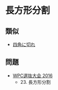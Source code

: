 # 長方形分割

## 類似
- [四角に切れ](shikaku.md)

## 問題
- [WPC選抜大会 2016](../questions/jwpc2016.md)
	- 23\. 長方形分割
